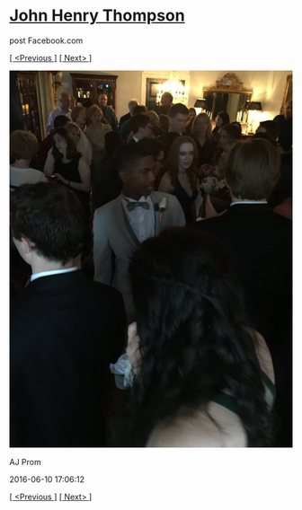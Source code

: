 # [John Henry Thompson](../README.md)
post Facebook.com

[[ <Previous ]](2016-06-10-27.md) [[ Next> ]](2016-06-10-29.md)

[![](../media/2016-06-10/AJ-Prom-26.jpg)](../README.md)

AJ Prom

2016-06-10 17:06:12

[[ <Previous ]](2016-06-10-27.md) [[ Next> ]](2016-06-10-29.md)